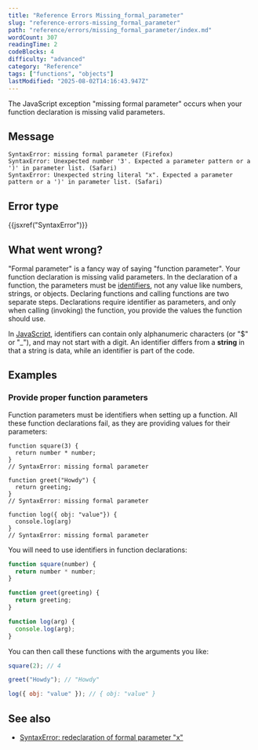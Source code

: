 ```yaml
---
title: "Reference Errors Missing_formal_parameter"
slug: "reference-errors-missing_formal_parameter"
path: "reference/errors/missing_formal_parameter/index.md"
wordCount: 307
readingTime: 2
codeBlocks: 4
difficulty: "advanced"
category: "Reference"
tags: ["functions", "objects"]
lastModified: "2025-08-02T14:16:43.947Z"
---
```



The JavaScript exception "missing formal parameter" occurs when your function
declaration is missing valid parameters.

## Message

```plain
SyntaxError: missing formal parameter (Firefox)
SyntaxError: Unexpected number '3'. Expected a parameter pattern or a ')' in parameter list. (Safari)
SyntaxError: Unexpected string literal "x". Expected a parameter pattern or a ')' in parameter list. (Safari)
```

## Error type

{{jsxref("SyntaxError")}}

## What went wrong?

"Formal parameter" is a fancy way of saying "function parameter". Your function
declaration is missing valid parameters. In the declaration of a function, the
parameters must be [identifiers](/en-US/docs/Glossary/Identifier), not any
value like numbers, strings, or objects. Declaring functions and calling functions are
two separate steps. Declarations require identifier as parameters, and only when calling
(invoking) the function, you provide the values the function should use.

In [JavaScript](/en-US/docs/Glossary/JavaScript), identifiers can contain
only alphanumeric characters (or "$" or "\_"), and may not start with a digit. An
identifier differs from a **string** in that a string is data, while an
identifier is part of the code.

## Examples

### Provide proper function parameters

Function parameters must be identifiers when setting up a function. All these function
declarations fail, as they are providing values for their parameters:

```js-nolint example-bad
function square(3) {
  return number * number;
}
// SyntaxError: missing formal parameter

function greet("Howdy") {
  return greeting;
}
// SyntaxError: missing formal parameter

function log({ obj: "value"}) {
  console.log(arg)
}
// SyntaxError: missing formal parameter
```

You will need to use identifiers in function declarations:

```js example-good
function square(number) {
  return number * number;
}

function greet(greeting) {
  return greeting;
}

function log(arg) {
  console.log(arg);
}
```

You can then call these functions with the arguments you like:

```js
square(2); // 4

greet("Howdy"); // "Howdy"

log({ obj: "value" }); // { obj: "value" }
```

## See also

- [SyntaxError: redeclaration of formal parameter "x"](/en-US/docs/Web/JavaScript/Reference/Errors/Redeclared_parameter)

